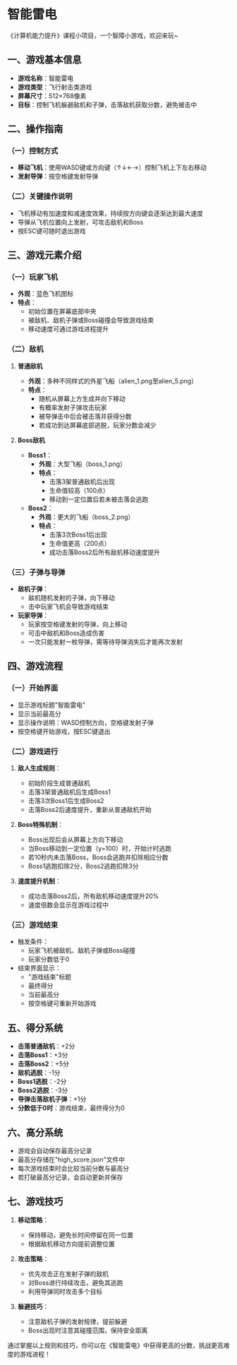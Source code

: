 # 智能雷电
《计算机能力提升》课程小项目，一个智障小游戏，欢迎来玩~

## 一、游戏基本信息
- **游戏名称**：智能雷电
- **游戏类型**：飞行射击类游戏
- **屏幕尺寸**：512×768像素
- **目标**：控制飞机躲避敌机和子弹，击落敌机获取分数，避免被击中

## 二、操作指南
### （一）控制方式
- **移动飞机**：使用WASD键或方向键（↑↓←→）控制飞机上下左右移动
- **发射导弹**：按空格键发射导弹

### （二）关键操作说明
- 飞机移动有加速度和减速度效果，持续按方向键会逐渐达到最大速度
- 导弹从飞机位置向上发射，可攻击敌机和Boss
- 按ESC键可随时退出游戏

## 三、游戏元素介绍
### （一）玩家飞机
- **外观**：蓝色飞机图标
- **特点**：
  - 初始位置在屏幕底部中央
  - 被敌机、敌机子弹或Boss碰撞会导致游戏结束
  - 移动速度可通过游戏进程提升

### （二）敌机
1. **普通敌机**
   - **外观**：多种不同样式的外星飞船（alien_1.png至alien_5.png）
   - **特点**：
     - 随机从屏幕上方生成并向下移动
     - 有概率发射子弹攻击玩家
     - 被导弹击中后会被击落并获得分数
     - 若成功到达屏幕底部逃脱，玩家分数会减少

2. **Boss敌机**
   - **Boss1**：
     - **外观**：大型飞船（boss_1.png）
     - **特点**：
       - 击落3架普通敌机后出现
       - 生命值较高（100点）
       - 移动到一定位置后若未被击落会逃跑
   - **Boss2**：
     - **外观**：更大的飞船（boss_2.png）
     - **特点**：
       - 击落3次Boss1后出现
       - 生命值更高（200点）
       - 成功击落Boss2后所有敌机移动速度提升

### （三）子弹与导弹
- **敌机子弹**：
  - 敌机随机发射的子弹，向下移动
  - 击中玩家飞机会导致游戏结束
- **玩家导弹**：
  - 玩家按空格键发射的导弹，向上移动
  - 可击中敌机和Boss造成伤害
  - 一次只能发射一枚导弹，需等待导弹消失后才能再次发射

## 四、游戏流程
### （一）开始界面
- 显示游戏标题"智能雷电"
- 显示当前最高分
- 显示操作说明：WASD控制方向，空格键发射子弹
- 按空格键开始游戏，按ESC键退出

### （二）游戏进行
1. **敌人生成规则**：
   - 初始阶段生成普通敌机
   - 击落3架普通敌机后生成Boss1
   - 击落3次Boss1后生成Boss2
   - 击落Boss2后速度提升，重新从普通敌机开始

2. **Boss特殊机制**：
   - Boss出现后会从屏幕上方向下移动
   - 当Boss移动到一定位置（y=100）时，开始计时逃跑
   - 若10秒内未击落Boss，Boss会逃跑并扣除相应分数
   - Boss1逃跑扣除2分，Boss2逃跑扣除3分

3. **速度提升机制**：
   - 成功击落Boss2后，所有敌机移动速度提升20%
   - 速度倍数会显示在游戏过程中

### （三）游戏结束
- 触发条件：
  - 玩家飞机被敌机、敌机子弹或Boss碰撞
  - 玩家分数低于0
- 结束界面显示：
  - "游戏结束"标题
  - 最终得分
  - 当前最高分
  - 按空格键可重新开始游戏

## 五、得分系统
- **击落普通敌机**：+2分
- **击落Boss1**：+3分
- **击落Boss2**：+5分
- **敌机逃脱**：-1分
- **Boss1逃脱**：-2分
- **Boss2逃脱**：-3分
- **导弹击落敌机子弹**：+1分
- **分数低于0时**：游戏结束，最终得分为0

## 六、高分系统
- 游戏会自动保存最高分记录
- 最高分存储在"high_score.json"文件中
- 每次游戏结束时会比较当前分数与最高分
- 若打破最高分记录，会自动更新并保存

## 七、游戏技巧
1. **移动策略**：
   - 保持移动，避免长时间停留在同一位置
   - 根据敌机移动方向提前调整位置

2. **攻击策略**：
   - 优先攻击正在发射子弹的敌机
   - 对Boss进行持续攻击，避免其逃跑
   - 利用导弹同时攻击多个目标

3. **躲避技巧**：
   - 注意敌机子弹的发射规律，提前躲避
   - Boss出现时注意其碰撞范围，保持安全距离

通过掌握以上规则和技巧，你可以在《智能雷电》中获得更高的分数，挑战更高难度的游戏进程！